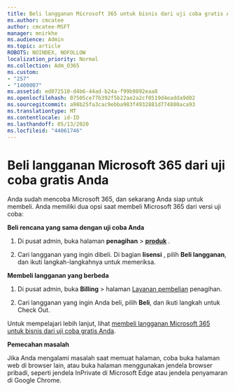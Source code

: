 ```yaml
---
title: Beli langganan Microsoft 365 untuk bisnis dari uji coba gratis Anda
ms.author: cmcatee
author: cmcatee-MSFT
manager: mnirkhe
ms.audience: Admin
ms.topic: article
ROBOTS: NOINDEX, NOFOLLOW
localization_priority: Normal
ms.collection: Adm_O365
ms.custom:
- "257"
- "1400007"
ms.assetid: ed072510-d4b6-44ad-b24a-f99b9892eaa8
ms.openlocfilehash: 07505ce77b392f5b22ae2a2cf0519d4eadda9d02
ms.sourcegitcommit: a98b25fa3cac9ebba983f4932881d774880aca93
ms.translationtype: MT
ms.contentlocale: id-ID
ms.lasthandoff: 05/13/2020
ms.locfileid: "44061746"
---
```

# <a name="buy-a-subscription-to-microsoft-365-from-your-free-trial"></a>Beli langganan Microsoft 365 dari uji coba gratis Anda

Anda sudah mencoba Microsoft 365, dan sekarang Anda siap untuk membeli. Anda memiliki dua opsi saat membeli Microsoft 365 dari versi uji coba:
  
 **Beli rencana yang sama dengan uji coba Anda**
  
1. Di pusat admin, buka halaman **penagihan** \> **[produk](https://go.microsoft.com/fwlink/p/?linkid=842054)** .

2. Cari langganan yang ingin dibeli. Di bagian **lisensi** , pilih **Beli langganan**, dan ikuti langkah-langkahnya untuk memeriksa.

**Membeli langganan yang berbeda**
  
1. Di pusat admin, buka **Billing** \> halaman [Layanan pembelian](https://go.microsoft.com/fwlink/p/?linkid=868433) penagihan.

3. Cari langganan yang ingin Anda beli, pilih **Beli**, dan ikuti langkah untuk Check Out.

Untuk mempelajari lebih lanjut, lihat [membeli langganan Microsoft 365 untuk bisnis dari uji coba gratis Anda](https://docs.microsoft.com/office365/admin/subscriptions-and-billing/buy-a-subscription-from-your-free-trial).

**Pemecahan masalah**

Jika Anda mengalami masalah saat memuat halaman, coba buka halaman web di browser lain, atau buka halaman menggunakan jendela browser pribadi, seperti jendela InPrivate di Microsoft Edge atau jendela penyamaran di Google Chrome.
